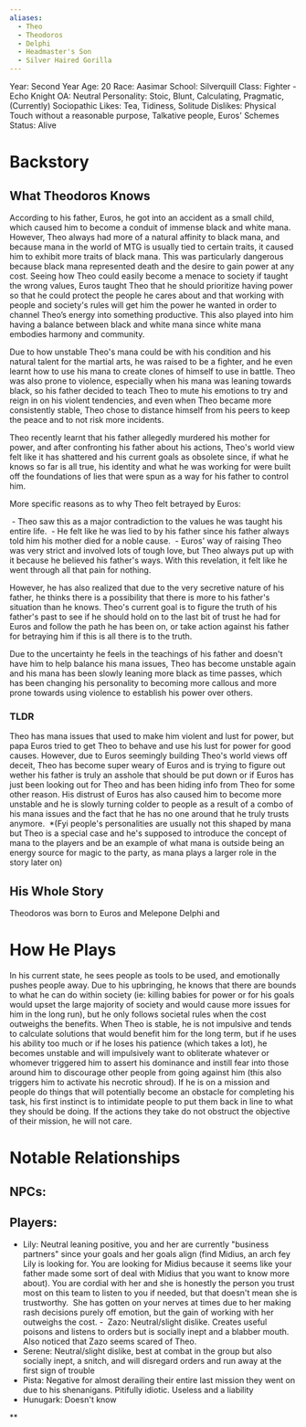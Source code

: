 ```yaml
---
aliases:
  - Theo
  - Theodoros
  - Delphi
  - Headmaster's Son
  - Silver Haired Gorilla
---
```

Year: Second Year
Age: 20
Race: Aasimar
School: Silverquill
Class: Fighter - Echo Knight
OA: Neutral
Personality: Stoic, Blunt, Calculating, Pragmatic, (Currently) Sociopathic
Likes: Tea, Tidiness, Solitude
Dislikes: Physical Touch without a reasonable purpose, Talkative people, Euros' Schemes
Status: Alive  
# Backstory
## What Theodoros Knows
According to his father, Euros, he got into an accident as a small child, which caused him to become a conduit of immense black and white mana. However, Theo always had more of a natural affinity to black mana, and because mana in the world of MTG is usually tied to certain traits, it caused him to exhibit more traits of black mana. This was particularly dangerous because black mana represented death and the desire to gain power at any cost. Seeing how Theo could easily become a menace to society if taught the wrong values, Euros taught Theo that he should prioritize having power so that he could protect the people he cares about and that working with people and society's rules will get him the power he wanted in order to channel Theo’s energy into something productive. This also played into him having a balance between black and white mana since white mana embodies harmony and community. 

Due to how unstable Theo's mana could be with his condition and his natural talent for the martial arts, he was raised to be a fighter, and he even learnt how to use his mana to create clones of himself to use in battle. Theo was also prone to violence, especially when his mana was leaning towards black, so his father decided to teach Theo to mute his emotions to try and reign in on his violent tendencies, and even when Theo became more consistently stable, Theo chose to distance himself from his peers to keep the peace and to not risk more incidents.

Theo recently learnt that his father allegedly murdered his mother for power, and after confronting his father about his actions, Theo's world view felt like it has shattered and his current goals as obsolete since, if what he knows so far is all true, his identity and what he was working for were built off the foundations of lies that were spun as a way for his father to control him. 

More specific reasons as to why Theo felt betrayed by Euros:

 - Theo saw this as a major contradiction to the values he was taught his entire life.
 - He felt like he was lied to by his father since his father always told him his mother died for a noble cause.
 - Euros' way of raising Theo was very strict and involved lots of tough love, but Theo always put up with it because he believed his father's ways. With this revelation, it felt like he went through all that pain for nothing. 

However, he has also realized that due to the very secretive nature of his father, he thinks there is a possibility that there is more to his father's situation than he knows. Theo's current goal is to figure the truth of his father's past to see if he should hold on to the last bit of trust he had for Euros and follow the path he has been on, or take action against his father for betraying him if this is all there is to the truth.

Due to the uncertainty he feels in the teachings of his father and doesn't have him to help balance his mana issues, Theo has become unstable again and his mana has been slowly leaning more black as time passes, which has been changing his personality to becoming more callous and more prone towards using violence to establish his power over others. 

### TLDR
Theo has mana issues that used to make him violent and lust for power, but papa Euros tried to get Theo to behave and use his lust for power for good causes. However, due to Euros seemingly building Theo's world views off deceit, Theo has become super weary of Euros and is trying to figure out wether his father is truly an asshole that should be put down or if Euros has just been looking out for Theo and has been hiding info from Theo for some other reason. His distrust of Euros has also caused him to become more unstable and he is slowly turning colder to people as a result of a combo of his mana issues and the fact that he has no one around that he truly trusts anymore. 
*(Fyi people's personalities are usually not this shaped by mana but Theo is a special case and he's supposed to introduce the concept of mana to the players and be an example of what mana is outside being an energy source for magic to the party, as mana plays a larger role in the story later on) 

## His Whole Story 

Theodoros was born to Euros and Melepone Delphi and 
# How He Plays  
In his current state, he sees people as tools to be used, and emotionally pushes people away. Due to his upbringing, he knows that there are bounds to what he can do within society (ie: killing babies for power or for his goals would upset the large majority of society and would cause more issues for him in the long run), but he only follows societal rules when the cost outweighs the benefits. When Theo is stable, he is not impulsive and tends to calculate solutions that would benefit him for the long term, but if he uses his ability too much or if he loses his patience (which takes a lot), he becomes unstable and will impulsively want to obliterate whatever or whomever triggered him to assert his dominance and instill fear into those around him to discourage other people from going against him (this also triggers him to activate his necrotic shroud). If he is on a mission and people do things that will potentially become an obstacle for completing his task, his first instinct is to intimidate people to put them back in line to what they should be doing. If the actions they take do not obstruct the objective of their mission, he will not care.

# Notable Relationships

## NPCs: 
## Players: 
- Lily: Neutral leaning positive, you and her are currently "business partners" since your goals and her goals align (find Midius, an arch fey Lily is looking for. You are looking for Midius because it seems like your father made some sort of deal with Midius that you want to know more about). You are cordial with her and she is honestly the person you trust most on this team to listen to you if needed, but that doesn't mean she is trustworthy.  She has gotten on your nerves at times due to her making rash decisions purely off emotion, but the gain of working with her outweighs the cost.
-  Zazo: Neutral/slight dislike. Creates useful poisons and listens to orders but is socially inept and a blabber mouth. Also noticed that Zazo seems scared of Theo. 
- Serene: Neutral/slight dislike, best at combat in the group but also socially inept, a snitch, and will disregard orders and run away at the first sign of trouble
- Pista: Negative for almost derailing their entire last mission they went on due to his shenanigans. Pitifully idiotic. Useless and a liability
- Hunugark: Doesn't know

**